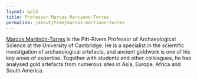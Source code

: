```yaml
---
layout: gold
title: Professor Marcos Martinón-Torres
permalink: /about/team/marcos-martinon-torres
---
```


[Marcos Martinón-Torres](https://www.arch.cam.ac.uk/directory/professor-marcos-martinon-torres)
is the Pitt-Rivers Professor of Archaeological Science at the University of Cambridge.
He is a specialist in the scientific investigation of archaeological artefacts, and
ancient goldwork is one of his key areas of expertise. Together with students and
other colleagues, he has analysed gold artefacts from numerous sites in Asia, Europe,
Africa and South America.
